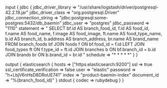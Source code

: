  input {
   jdbc {
     jdbc_driver_library => "/usr/share/logstash/driver/postgresql-42.2.19.jar"
     jdbc_driver_class => "org.postgresql.Driver"
     jdbc_connection_string => "jdbc:postgresql:some-postgres:5432/db_baemin"
     jdbc_user => "postgres"
     jdbc_password => "1110"
     statement => "
      SELECT 
         bf.id AS branch_food_id,
         f.id AS food_id,
         f.name AS food_name,
         f.image AS food_image,
         ft.name AS food_type_name,
         b.id AS branch_id,
         b.address AS branch_address,
         br.name AS brand_name
       FROM branch_foods bf
       JOIN foods f ON bf.food_id = f.id
       LEFT JOIN food_types ft ON f.type_id = ft.id
       JOIN branches b ON bf.branch_id = b.id
       JOIN brands br ON b.brand_id = br.id
     "
     schedule => "* * * * *" 
   }
 }

 output {
   elasticsearch {
     hosts => ["https:elasticsearch:9200"]
     ssl => true
     ssl_certificate_verification => false 
     user => "elastic" 
     password => "h+LbjV6nHsD8DRoUE741" 
     index => "product-baemin-index"
     document_id => "%{branch_food_id}"
   }
   stdout { codec => rubydebug } 
 }

